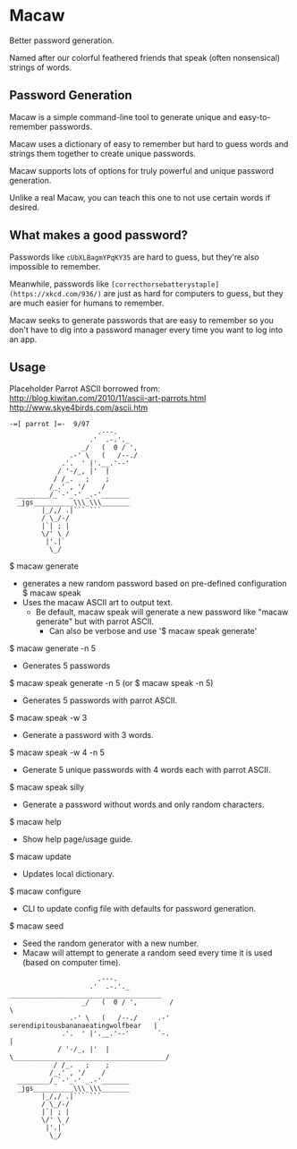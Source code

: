 # Macaw

Better password generation.

Named after our colorful feathered friends that speak (often nonsensical) strings of words.

## Password Generation

Macaw is a simple command-line tool to generate unique and easy-to-remember passwords.

Macaw uses a dictionary of easy to remember but hard to guess words and strings them together to create unique passwords.

Macaw supports lots of options for truly powerful and unique password generation.

Unlike a real Macaw, you can teach this one to not use certain words if desired.

## What makes a good password?

Passwords like `cUbXLBagmYPqKY35` are hard to guess, but they're also impossible to remember.

Meanwhile, passwords like `[correcthorsebatterystaple](https://xkcd.com/936/)`
are just as hard for computers to guess, but they are much easier for humans to remember.

Macaw seeks to generate passwords that are easy to remember so you don't have to dig into a password
manager every time you want to log into an app.

## Usage

Placeholder Parrot ASCII borrowed from:
http://blog.kiwitan.com/2010/11/ascii-art-parrots.html
http://www.skye4birds.com/ascii.htm
```
-=[ parrot ]=-  9/97
                      .---.
                    .'  .-.'._
                  _/   (  0 / ',
               .-' \   (   /--./
             .'.  ' |'.__.'--'
            / '-/_, |'  |
           / /_.   ;    ;
          /_.' , '/    /
  ________/_`-'_-' _.-'_______
  _jgs__________\\\_\\\_______
        |_/,/ .|``` ```
        / \_/-/
        |`| ; |
        \/' \ /
         |'.|`
          \_/
```
$ macaw generate
- generates a new random password based on pre-defined configuration
$ macaw speak
- Uses the macaw ASCII art to output text.
  - Be default, macaw speak will generate a new password like "macaw generate" but with parrot ASCII.
    - Can also be verbose and use '$ macaw speak generate'

$ macaw generate -n 5
- Generates 5 passwords

$ macaw speak generate -n 5  (or $ macaw speak -n 5)
- Generates 5 passwords with parrot ASCII.

$ macaw speak -w 3
- Generate a password with 3 words.

$ macaw speak -w 4 -n 5
- Generate 5 unique passwords with 4 words each with parrot ASCII.

$ macaw speak silly
- Generate a password without words and only random characters.

$ macaw help
- Show help page/usage guide.

$ macaw update
- Updates local dictionary.

$ macaw configure
- CLI to update config file with defaults for password generation.

$ macaw seed <number>
- Seed the random generator with a new number.
- Macaw will attempt to generate a random seed every time it is used (based on computer time).

```
                      .---.
                    .'  .-.'._           ______________________________________
                  _/   (  0 / ',        /                                      \
               .-' \   (   /--./     .-'   serendipitousbananaeatingwolfbear   |
             .'.  ' |'.__.'--'       `-.                                       |
            / '-/_, |'  |               \______________________________________/
           / /_.   ;    ;
          /_.' , '/    /
  ________/_`-'_-' _.-'_______
  _jgs__________\\\_\\\_______
        |_/,/ .|``` ```
        / \_/-/
        |`| ; |
        \/' \ /
         |'.|`
          \_/

```
